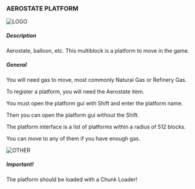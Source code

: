 ### AEROSTATE PLATFORM
![LOGO](https://cdn.discordapp.com/attachments/916393114166525974/928212885841264650/AEROSTATE.png)
##### Description
Aerostate, balloon, etc. This multiblock is a platform to move in the game.
##### General
You will need gas to move, most commonly Natural Gas or Refinery Gas.
To register a platform, you will need the Aerostate item.

You must open the platform gui with Shift and enter the platform name.
Then you can open the platform gui without the Shift.

The platform interface is a list of platforms within a radius of 512 blocks.

You can move to any of them if you have enough gas.
![OTHER](https://i.imgur.com/b5WZVIJ.gif)
##### Important!
The platform should be loaded with a Chunk Loader!
